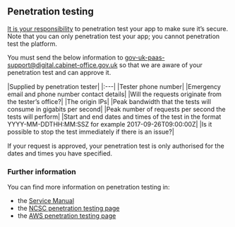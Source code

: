 
## Penetration testing

[It is your responsibility](responsibility_model.html#know-your-responsibilities) to penetration test your app to make sure it’s secure. Note that you can only penetration test your app; you cannot penetration test the platform.

You must send the below information to [gov-uk-paas-support@digital.cabinet-office.gov.uk](mailto:gov-uk-paas-support@digital.cabinet-office.gov.uk) so that we are aware of your penetration test and can approve it.

<div style="height:1px;font-size:1px;">&nbsp;</div>
|Supplied by penetration tester|
|:---|
|Tester phone number|
|Emergency email and phone number contact details|
|Will the requests originate from the tester’s office?|
|The origin IPs|
|Peak bandwidth that the tests will consume in gigabits per second|
|Peak number of requests per second the tests will perform|
|Start and end dates and times of the test in the format YYYY-MM-DDTHH:MM:SSZ for example 2017-09-26T09:00:00Z|
|Is it possible to stop the test immediately if there is an issue?|
<div style="height:1px;font-size:1px;">&nbsp;</div>

If your request is approved, your penetration test is only authorised for the dates and times you have specified.

### Further information

You can find more information on penetration testing in:

- the [Service Manual](https://www.gov.uk/service-manual/technology/vulnerability-and-penetration-testing)
- the [NCSC penetration testing page](https://www.ncsc.gov.uk/guidance/penetration-testing)
- the [AWS penetration testing page](https://aws.amazon.com/security/penetration-testing/)
